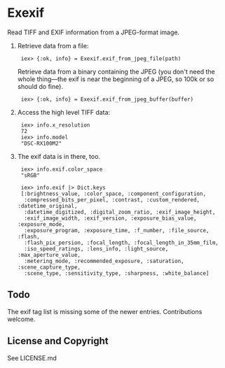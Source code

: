 Exexif
======

Read TIFF and EXIF information from a JPEG-format image.


1. Retrieve data from a file:

        iex> {:ok, info} = Exexif.exif_from_jpeg_file(path)

   Retrieve data from a binary containing the JPEG (you don't need the whole
   thing—the exif is near the beginning of a JPEG, so 100k or so should
   do fine).
   
        iex> {:ok, info} = Exexif.exif_from_jpeg_buffer(buffer)

2. Access the high level TIFF data:

        iex> info.x_resolution
        72
        iex> info.model
        "DSC-RX100M2"

3. The exif data is in there, too.

        iex> info.exif.color_space
        "sRGB"
       
        iex> info.exif |> Dict.keys
        [:brightness_value, :color_space, :component_configuration,
         :compressed_bits_per_pixel, :contrast, :custom_rendered, :datetime_original,
         :datetime_digitized, :digital_zoom_ratio, :exif_image_height,
         :exif_image_width, :exif_version, :exposure_bias_value, :exposure_mode,
         :exposure_program, :exposure_time, :f_number, :file_source, :flash,
         :flash_pix_persion, :focal_length, :focal_length_in_35mm_film,
         :iso_speed_ratings, :lens_info, :light_source, :max_aperture_value,
         :metering_mode, :recommended_exposure, :saturation, :scene_capture_type,
         :scene_type, :sensitivity_type, :sharpness, :white_balance] 


Todo
----

The exif tag list is missing some of the newer entries. Contributions welcome.


License and Copyright
---------------------

See LICENSE.md

